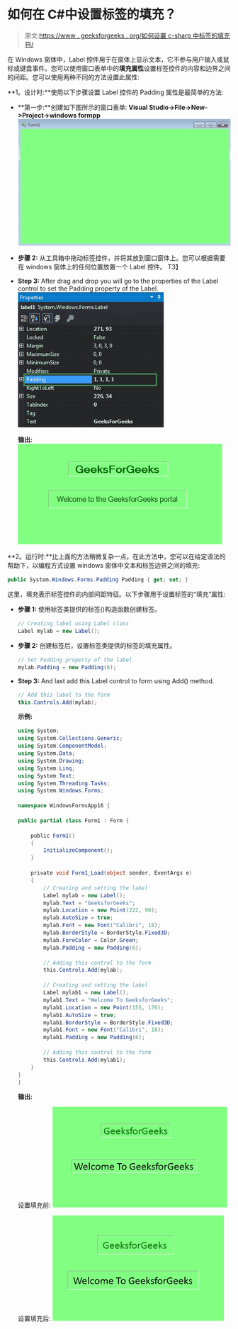 # 如何在 C#中设置标签的填充？

> 原文:[https://www . geeksforgeeks . org/如何设置 c-sharp 中标签的填充符/](https://www.geeksforgeeks.org/how-to-set-the-padding-of-the-label-in-c-sharp/)

在 Windows 窗体中，Label 控件用于在窗体上显示文本，它不参与用户输入或鼠标或键盘事件。您可以使用窗口表单中的**填充属性**设置标签控件的内容和边界之间的间距。您可以使用两种不同的方法设置此属性:

**1。设计时:**使用以下步骤设置 Label 控件的 Padding 属性是最简单的方法:

*   **第一步:**创建如下图所示的窗口表单:
    **Visual Studio->File->New->Project->windows formpp**
    ![](img/f1d477c51402b2df11d7ed28eee617fe.png)
*   **步骤 2:** 从工具箱中拖动标签控件，并将其放到窗口窗体上。您可以根据需要在 windows 窗体上的任何位置放置一个 Label 控件。
    T3】
*   **Step 3:** After drag and drop you will go to the properties of the Label control to set the Padding property of the Label.
    ![](img/8a92148697e1a27e5e268e7c0e272cf1.png)

    **输出:**
    ![](img/560719b7a0249f197ff36794f7710cfa.png)

**2。运行时:**比上面的方法稍微复杂一点。在此方法中，您可以在给定语法的帮助下，以编程方式设置 windows 窗体中文本和标签边界之间的填充:

```cs
public System.Windows.Forms.Padding Padding { get; set; }
```

这里，填充表示标签控件的内部间距特征。以下步骤用于设置标签的“填充”属性:

*   **步骤 1:** 使用标签类提供的标签()构造函数创建标签。

    ```cs
    // Creating label using Label class
    Label mylab = new Label();

    ```

*   **步骤 2:** 创建标签后，设置标签类提供的标签的填充属性。

    ```cs
    // Set Padding property of the label
    mylab.Padding = new Padding(6);

    ```

*   **Step 3:** And last add this Label control to form using Add() method.

    ```cs
    // Add this label to the form
    this.Controls.Add(mylab);

    ```

    **示例:**

    ```cs
    using System;
    using System.Collections.Generic;
    using System.ComponentModel;
    using System.Data;
    using System.Drawing;
    using System.Linq;
    using System.Text;
    using System.Threading.Tasks;
    using System.Windows.Forms;

    namespace WindowsFormsApp16 {

    public partial class Form1 : Form {

        public Form1()
        {
            InitializeComponent();
        }

        private void Form1_Load(object sender, EventArgs e)
        {
            // Creating and setting the label
            Label mylab = new Label();
            mylab.Text = "GeeksforGeeks";
            mylab.Location = new Point(222, 90);
            mylab.AutoSize = true;
            mylab.Font = new Font("Calibri", 18);
            mylab.BorderStyle = BorderStyle.Fixed3D;
            mylab.ForeColor = Color.Green;
            mylab.Padding = new Padding(6);

            // Adding this control to the form
            this.Controls.Add(mylab);

            // Creating and setting the label
            Label mylab1 = new Label();
            mylab1.Text = "Welcome To GeeksforGeeks";
            mylab1.Location = new Point(155, 170);
            mylab1.AutoSize = true;
            mylab1.BorderStyle = BorderStyle.Fixed3D;
            mylab1.Font = new Font("Calibri", 18);
            mylab1.Padding = new Padding(6);

            // Adding this control to the form
            this.Controls.Add(mylab1);
        }
    }
    }
    ```

    **输出:**

    设置填充前:
    ![](img/3820666d6c0daa2f63218b5b45b5177d.png)

    设置填充后:
    ![](img/2a9ddd880009096b2b3e68cfdd12c274.png)